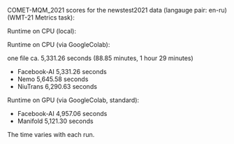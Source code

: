COMET-MQM_2021 scores for the newstest2021 data (langauge pair: en-ru)(WMT-21 Metrics task):

Runtime on CPU (local):

Runtime on CPU (via GoogleColab):

one file ca. 5,331.26 seconds (88.85 minutes, 1 hour 29 minutes)

- Facebook-AI 5,331.26 seconds
- Nemo 5,645.58 seconds
- NiuTrans 6,290.63 seconds

Runtime on GPU (via GoogleColab, standard):

- Facebook-AI 4,957.06 seconds
- Manifold 5,121.30 seconds

The time varies with each run.

